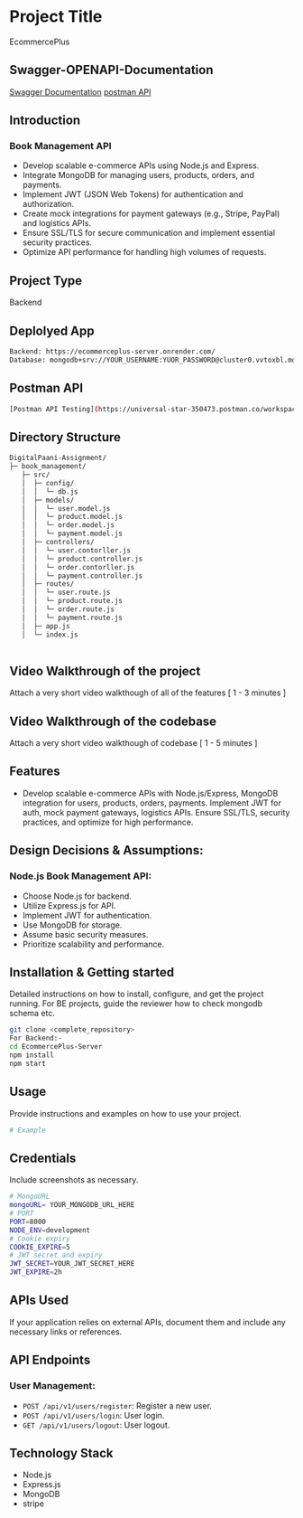 # Project Title
EcommercePlus
## Swagger-OPENAPI-Documentation

[Swagger Documentation](https://ecommerceplus-server.onrender.com/)
[postman API](https://universal-star-350473.postman.co/workspace/My-Workspace~44391309-b21a-4654-829d-81bea0efc5df/collection/30678801-8badaeec-7b06-4ad8-a555-a02900bab44c?action=share&creator=30678801)

## Introduction

### Book Management API
- Develop scalable e-commerce APIs using Node.js and Express.
- Integrate MongoDB for managing users, products, orders, and payments.
- Implement JWT (JSON Web Tokens) for authentication and authorization.
- Create mock integrations for payment gateways (e.g., Stripe, PayPal) and logistics APIs.
- Ensure SSL/TLS for secure communication and implement essential security practices.
- Optimize API performance for handling high volumes of requests.

## Project Type
 Backend 

## Deplolyed App
```bash
Backend: https://ecommerceplus-server.onrender.com/
Database: mongodb+srv://YOUR_USERNAME:YUOR_PASSWORD@cluster0.vvtoxbl.mongodb.net/DigitalPaani?retryWrites=true&w=majority
```
## Postman API
 ```bash
[Postman API Testing](https://universal-star-350473.postman.co/workspace/My-Workspace~44391309-b21a-4654-829d-81bea0efc5df/collection/30678801-77db6517-e2eb-47ed-8165-f6dce02b3c35?action=share&creator=30678801)

```
## Directory Structure
```bash
DigitalPaani-Assignment/
├─ book_management/
   ├─ src/
   │  ├─ config/
   │  │  └─ db.js
   │  ├─ models/
   │  │  └─ user.model.js
   │  │  └─ product.model.js
   │  │  └─ order.model.js
   │  │  └─ payment.model.js
   │  ├─ controllers/
   │  │  └─ user.contorller.js
   │  │  └─ product.controller.js
   │  │  └─ order.contorller.js
   │  │  └─ payment.controller.js
   │  ├─ routes/
   │  │  └─ user.route.js
   │  │  └─ product.route.js
   │  │  └─ order.route.js
   │  │  └─ payment.route.js
   │  ├─ app.js
   │  └─ index.js
 
```



## Video Walkthrough of the project
Attach a very short video walkthough of all of the features [ 1 - 3 minutes ]

## Video Walkthrough of the codebase
Attach a very short video walkthough of codebase [ 1 - 5 minutes ]

## Features
- Develop scalable e-commerce APIs with Node.js/Express, MongoDB integration for users, products, orders, payments. Implement JWT for auth, mock payment gateways, logistics APIs. Ensure SSL/TLS, security practices, and optimize for high performance.

## Design Decisions & Assumptions:

### Node.js Book Management API:
- Choose Node.js for backend.
- Utilize Express.js for API.
- Implement JWT for authentication.
- Use MongoDB for storage.
- Assume basic security measures.
- Prioritize scalability and performance.


## Installation & Getting started
Detailed instructions on how to install, configure, and get the project running. For BE projects, guide the reviewer how to check mongodb schema etc.

```bash
git clone <complete_repository> 
For Backend:-
cd EcommercePlus-Server
npm install 
npm start

```

## Usage
Provide instructions and examples on how to use your project.

```bash
# Example
```

## Credentials
Include screenshots as necessary.
```bash
# MongoURL
mongoURL= YOUR_MONGODB_URL_HERE
# PORT
PORT=8000
NODE_ENV=development
# Cookie expiry
COOKIE_EXPIRE=5
# JWT secret and expiry
JWT_SECRET=YOUR_JWT_SECRET_HERE
JWT_EXPIRE=2h
```

## APIs Used
If your application relies on external APIs, document them and include any necessary links or references.

## API Endpoints
### User Management:
- `POST /api/v1/users/register`: Register a new user.
- `POST /api/v1/users/login`: User login.
- `GET /api/v1/users/logout`: User logout.

## Technology Stack
- Node.js
- Express.js
- MongoDB
- stripe
